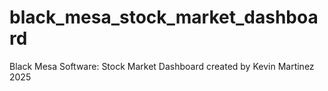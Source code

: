 # black_mesa_stock_market_dashboard
Black Mesa Software: Stock Market Dashboard created by Kevin Martinez 2025
